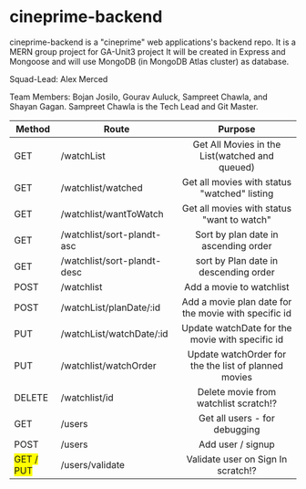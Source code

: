 # cineprime-backend
cineprime-backend is a "cineprime" web applications's backend repo. It is a MERN group project for GA-Unit3 project  It will be created in Express and Mongoose and will use MongoDB (in MongoDB Atlas cluster) as database.

Squad-Lead: Alex Merced

Team Members: Bojan Josilo, Gourav Auluck, Sampreet Chawla, and Shayan Gagan. Sampreet Chawla is the Tech Lead and Git Master.


| Method                                                   | Route                       |                       Purpose                        |
| -------------------------------------------------------- | --------------------------- | :--------------------------------------------------: |
| GET                                                      | /watchList                  |    Get All Movies in the List(watched and queued)    |
| GET                                                      | /watchlist/watched          |     Get all movies with status "watched" listing     |
| GET                                                      | /watchlist/wantToWatch      |      Get all movies with status "want to watch"      |
| GET                                                      | /watchlist/sort-plandt-asc  |         Sort by plan date in ascending order         |
| GET                                                      | /watchlist/sort-plandt-desc |        sort by Plan date in descending order         |
| POST                                                     | /watchlist                  |               Add a movie to watchlist               |
| POST                                                     | /watchList/planDate/:id     | Add a movie plan date for the movie with specific id |
| PUT                                                      | /watchList/watchDate/:id    |   Update watchDate for the movie with specific id    |
| PUT                                                      | /watchlist/watchOrder       | Update watchOrder for the the list of planned movies |
| DELETE                                                   | /watchlist/id               |        Delete movie from watchlist scratch!?         |
| GET                                                      | /users                      |            Get all users - for debugging             |
| POST                                                     | /users                      |                  Add user / signup                   |
| <span style="background-color: #FFFF00">GET / PUT</span> | /users/validate             |          Validate user on Sign In scratch!?          |






